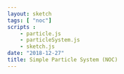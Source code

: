 ```yaml
---
layout: sketch
tags: [ "noc"]
scripts : 
    - particle.js
    - particleSystem.js
    - sketch.js
date: "2018-12-27"
title: Simple Particle System (NOC)
---
```

